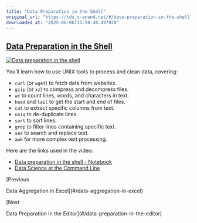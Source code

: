 ```yaml
---
title: "Data Preparation in the Shell"
original_url: "https://tds.s-anand.net/#/data-preparation-in-the-shell?id=data-preparation-in-the-shell"
downloaded_at: "2025-06-06T11:59:48.497929"
---
```


[Data Preparation in the Shell](#/data-preparation-in-the-shell?id=data-preparation-in-the-shell)
-------------------------------------------------------------------------------------------------

[![Data preparation in the shell](https://i.ytimg.com/vi_webp/XEdy4WK70vU/sddefault.webp)](https://youtu.be/XEdy4WK70vU)

You’ll learn how to use UNIX tools to process and clean data, covering:

* `curl` (or `wget`) to fetch data from websites.
* `gzip` (or `xz`) to compress and decompress files.
* `wc` to count lines, words, and characters in text.
* `head` and `tail` to get the start and end of files.
* `cut` to extract specific columns from text.
* `uniq` to de-duplicate lines.
* `sort` to sort lines.
* `grep` to filter lines containing specific text.
* `sed` to search and replace text.
* `awk` for more complex text processing.

Here are the links used in the video:

* [Data preparation in the shell - Notebook](https://colab.research.google.com/drive/1KSFkQDK0v__XWaAaHKeQuIAwYV0dkTe8)
* [Data Science at the Command Line](https://jeroenjanssens.com/dsatcl/)

[Previous

Data Aggregation in Excel](#/data-aggregation-in-excel)

[Next

Data Preparation in the Editor](#/data-preparation-in-the-editor)